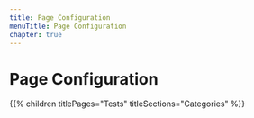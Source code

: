 ```yaml
---
title: Page Configuration
menuTitle: Page Configuration
chapter: true
---
```


# Page Configuration

{{% children titlePages="Tests" titleSections="Categories" %}}
